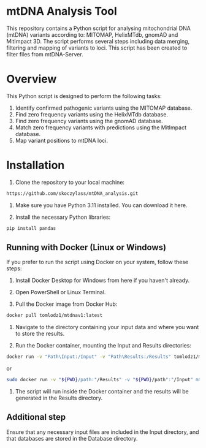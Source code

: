 # mtDNA Analysis Tool

This repository contains a Python script for analysing mitochondrial DNA (mtDNA) variants according to: MITOMAP, HelixMTdb, gnomAD and MitImpact 3D. The script performs several steps including data merging, filtering and mapping of variants to loci. This script has been created to filter files from mtDNA-Server.

# Overview

This Python script is designed to perform the following tasks:

1. Identify confirmed pathogenic variants using the MITOMAP database.
2. Find zero frequency variants using the HelixMTdb database.
3. Find zero frequency variants using the gnomAD database.
4. Match zero frequency variants with predictions using the MitImpact database.
5. Map variant positions to mtDNA loci.

# Installation

1. Clone the repository to your local machine:

```bash
https://github.com/skoczylass/mtDNA_analysis.git
```
1. Make sure you have Python 3.11 installed. You can download it here.

2. Install the necessary Python libraries:

```bash
pip install pandas
```

## Running with Docker (Linux or Windows)

If you prefer to run the script using Docker on your system, follow these steps:

1. Install Docker Desktop for Windows from here if you haven't already.

2. Open PowerShell or Linux Terminal.

3. Pull the Docker image from Docker Hub:
   
```bash
docker pull tomlodz1/mtdnav1:latest
```

1. Navigate to the directory containing your input data and where you want to store the results. 

2. Run the Docker container, mounting the Input and Results directories:
   
```bash
docker run -v "Path\Input:/Input" -v "Path\Results:/Results" tomlodz1/mtdnav1:latest
```
or
```bash
sudo docker run -v "${PWD}/path:"/Results" -v "${PWD}/path":"/Input" mtdnav1
```

1. The script will run inside the Docker container and the results will be generated in the Results directory.

## Additional step
Ensure that any necessary input files are included in the Input directory, and that databases are stored in the Database directory.
